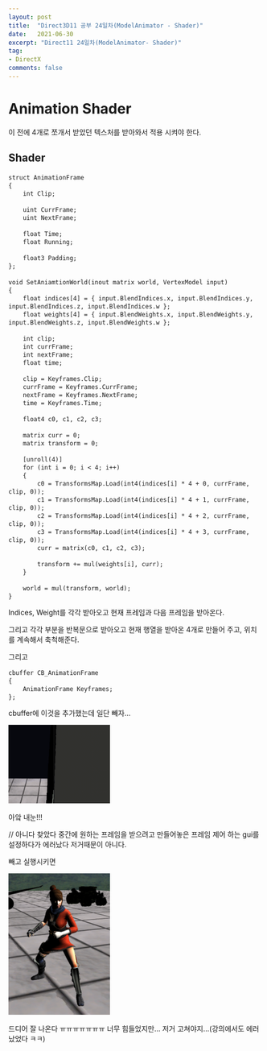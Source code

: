 ```yaml
---
layout: post
title:  "Direct3D11 공부 24일차(ModelAnimator - Shader)"
date:   2021-06-30
excerpt: "Direct11 24일차(ModelAnimator- Shader)"
tag:
- DirectX
comments: false
---
```


# Animation Shader
이 전에 4개로 쪼개서 받았던 텍스처를 받아와서 적용 시켜야 한다.

## Shader
```
struct AnimationFrame
{
    int Clip;

    uint CurrFrame;
    uint NextFrame;

    float Time;
    float Running;

    float3 Padding;
};

void SetAniamtionWorld(inout matrix world, VertexModel input)
{
    float indices[4] = { input.BlendIndices.x, input.BlendIndices.y, input.BlendIndices.z, input.BlendIndices.w };
    float weights[4] = { input.BlendWeights.x, input.BlendWeights.y, input.BlendWeights.z, input.BlendWeights.w };
    
    int clip;
    int currFrame;
    int nextFrame;
    float time;

    clip = Keyframes.Clip;
    currFrame = Keyframes.CurrFrame;
    nextFrame = Keyframes.NextFrame;
    time = Keyframes.Time;
    
    float4 c0, c1, c2, c3;
    
    matrix curr = 0;
    matrix transform = 0;
    
    [unroll(4)]
    for (int i = 0; i < 4; i++)
    {
        c0 = TransformsMap.Load(int4(indices[i] * 4 + 0, currFrame, clip, 0));
        c1 = TransformsMap.Load(int4(indices[i] * 4 + 1, currFrame, clip, 0));
        c2 = TransformsMap.Load(int4(indices[i] * 4 + 2, currFrame, clip, 0));
        c3 = TransformsMap.Load(int4(indices[i] * 4 + 3, currFrame, clip, 0));
        curr = matrix(c0, c1, c2, c3);
        
        transform += mul(weights[i], curr);
    }
    
    world = mul(transform, world);
}
```
Indices, Weight를 각각 받아오고 현재 프레임과 다음 프레임을 받아온다.

그리고 각각 부분을 반복문으로 받아오고 현재 행열을 받아온 4개로 만들어 주고, 위치를 계속해서 축척해준다.

그리고
```
cbuffer CB_AnimationFrame
{
    AnimationFrame Keyframes;
};
```
cbuffer에 이것을 추가했는데 일단 빼자...

<img src = "../assets/img/project/d3dx/day24/error.gif" width="40%">

아앜 내눈!!!

// 아니다 찾았다 중간에 원하는 프레임을 받으려고 만들어놓은 프레임 제어 하는 gui를 설정하다가 에러났다 저거때문이 아니다.

빼고 실행시키면

<img src = "../assets/img/project/d3dx/day24/animation_01.png" width="40%">

드디어 잘 나온다 ㅠㅠㅠㅠㅠㅠㅠ 너무 힘들었지만... 저거 고쳐야지...(강의에서도 에러났었다 ㅋㅋ)